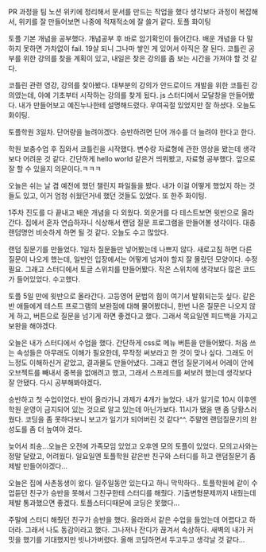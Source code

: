 <!-- 2/8 보고 -->
PR 과정을 팀 노션 위키에 정리해서 문서를 만드는 작업을 했다
생각보다 과정이 복잡해서, 위키를 잘 만들어보면 나중에 적재적소에 잘 쓸거 같다.
토플 화이팅

<!-- 2/9 보고 -->
토플 기본 개념을 공부했다. 개념공부 후 바로 암기확인이 들어간다.
배운 개념을 다 말하지 못하면 가차없이 fail. 19살 되니 그나마 쌓인 게 있어서 아직은 잘 된다.
코틀린 공부를 위한 강의를 찾을 계획이 있고, 내일은 찾은 강의를 좀 보는 시간을 가져야 할 것 같다.

<!-- 2/10 보고 -->
코틀린 관련 영강, 강의를 찾아봤다. 대부분의 강의가 안드로이드 개발을 위한
코틀린 강의였는데, 아예 기초부터 시작하는 강의를 찾게 됬다. 
js 스터디에서 모달창을 만들어봤다. 내가 만들어보고 예진누나한테 설명해드렸다. 
우여곡절 있었지만 잘 하셨다. 오늘도 화이팅. 

<!-- 2/11 보고 -->
토플학원 3일차. 단어량을 늘려야겠다. 승반하려면 단어 개수를 더 늘려야 한다고 한다.

<!-- 2/12 보고 -->
학원 보충수업 후 집와서 코틀린을 시작했다. 변수랑 자료형에 관한 영상을 봤는데 생각보다 어려운 것 같다.
간단하게 hello world 같은거 띄워봤고, 자료형 공부했다. 앞으로 잘 할 수 있을지 의문이다.ㅋㅋㅋ

<!-- 2/13 보고 -->
오늘은 쉬는 날 겸 예전에 했던 챌린지 파일들을 봤다. 내가 이걸 어떻게 했었지 하는 것들도 있고, 
이거 엄청 쉬웠던거네 했던 것들도 있었다. 또 한주 화이팅.

<!-- 2/14 보고 -->
1주차 진도를 다 끝내고 배운 개념을 다 외웠다. 외운거를 다 테스트보면 윗반으로 올라간다.
집에서 혼자 연습하자니 식상해서 랜덤 질문 프로그램을 만들어볼 생각이다. 
대충 랜덤명언 비슷하게 하면 될 것 같다. 오늘도 수고 많았다.

<!-- 2/15 보고 -->
랜덤 질문기를 만들었다. 1일차 질문들만 넣어봤는데 나쁘지 않다. 새로고침 하면 다른 질문이 나오게 했는데, 일반인 입장에서는 어떻게 넘겨야 할지 잘 몰랐던 모양이다. 수정 필요. 그래고 스터디에서 토글 스위치를 만들어봤다. 작은 스위치에 생각보다 많은 코드가 들어있었다. 수고했다.

<!-- 2/16 보고 -->
토플 5일 만에 윗반으로 올라간다. 고등영어 문법의 힘이 여기서 발휘되는듯 싶다. 같은 반 애들에게 테스트 프로그램의 보완점에 대해 물어봤더니, 
한번 나온 질문은 나오지 않게 하고, 버튼으로 질문을 넘기게 하면 좋겠다고 했다. 그래서 목요일엔 피드백을 가지고 보완을 해야겠다.

<!-- 2/17 보고 -->
오늘은 내가 스터디에서 수업을 했다. 간단하게 css로 메뉴 버튼을 만들어봤다. 처음 쓰는 속성들은 아무래도 이해가 필요한데, 무작정 써보라고 한 것이 맞나 싶다.
그래도 어느정도 이해하신거 같았고, 결과물도 만들어냈다. 그래고 랜덤 질문기에서 어레이 안에 오브젝트를 빼내서 중복을 없애려고 했고, 그래서 스프레드를 써보려
했는데 생각보다 잘 안됐다. 다시 공부해봐야겠다.

<!-- 2/18 보고 -->
승반하고 첫 수업이었다. 반이 올라가니 과제가 4개가 늘었다. 내가 알기로 10시 이후엔 학원 운영이 금지되어 있는 것으로 알고 있는데 아닌가보다. 11시가 됐을 땐 좀 당황스러웠다. 코딩을 좀 못하다보니 보고가 일기가 되어버린 것 같다^^. 주말엔 랜덤질문기의 완성도를 좀 더 높여야 겠다.

<!-- 2/19 보고 -->
늦어서 죄송...오늘은 오전에 가족모임 있었고 오후엔 모의 토플이 있었다. 모의고사와는 정말 달랐고, 어려웠다. 일요일엔 토플학원 같은반 친구와 스터디를 하고 랜덤질문기 좀 제발 만들어야겠다...

<!-- 2/20 보고 -->
오늘은 집에 사촌동생이 왔다. 일주일동안 있는다고 하니 막막하다..
토플학원에 같이 수업듣던 친구가 승반을 못해서 그친구한테 스터디를 해줬다. 기출변형문제까지 내줬는데 제발 통과했으면 좋겠다.
토플스터디때문에 코딩은 못했다...

<!-- 2/21 보고 -->
주말에 스터디 해줬던 친구가 승반을 했다. 올라와서 같은 수업을 들었는데 어렵다고 하더라. 그래서 나도 동감이라고 했다.
그나저나 잔디가 끊겨서 속상하다. 새벽의 내가 커밋을 했기를 기대했지만 빗나가버렸다. 올해 코딩하면서 두고두고 생각날 것 같다...